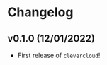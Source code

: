 # Changelog

<!--next-version-placeholder-->

## v0.1.0 (12/01/2022)

- First release of `clevercloud`!